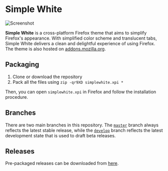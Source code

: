 # Simple White

![Screenshot](https://cloud.githubusercontent.com/assets/7802430/3677744/71d32946-1294-11e4-83d7-1f1a0785c6c7.png)

**Simple White** is a cross-platform Firefox theme that aims to simplify Firefox's appearance. With simplified color scheme and translucent tabs, Simple White delivers a clean and delightful experience of using Firefox. The theme is also hosted on [addons.mozilla.org](https://addons.mozilla.org/addon/simplewhite/).

## Packaging

1. Clone or download the repository
2. Pack all the files using `zip -qr9XD simplewhite.xpi *`

Then, you can open `simplewhite.xpi` in Firefox and follow the installation procedure.

## Branches

There are two main branches in this repository. The [`master`](https://github.com/louischan/simplewhite/tree/master) branch always reflects the latest stable release, while the [`develop`](https://github.com/louischan/simplewhite/tree/develop) branch reflects the latest development state that is used to draft beta releases.

## Releases

Pre-packaged releases can be downloaded from [here](https://addons.mozilla.org/addon/simplewhite/versions/).
